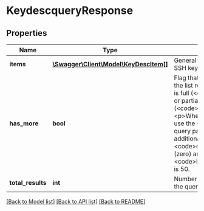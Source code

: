 # KeydescqueryResponse

## Properties
Name | Type | Description | Notes
------------ | ------------- | ------------- | -------------
**items** | [**\Swagger\Client\Model\KeyDescItem[]**](KeyDescItem.md) | General information of each SSH keys. | [optional] 
**has_more** | **bool** | Flag that specifies whether the list returned by the query is full (&lt;code&gt;false&lt;/code&gt;) or partial (&lt;code&gt;true&lt;/code&gt;). &lt;p&gt;When the list is partial, use the &lt;code&gt;offset&lt;/code&gt; query parameter to fetch additional results. By default, &lt;code&gt;offset&lt;/code&gt; is 0 (zero) and &lt;code&gt;limitRowCount&lt;/code&gt; is 50. | [optional] 
**total_results** | **int** | Number of results returned by the query. | [optional] 

[[Back to Model list]](../README.md#documentation-for-models) [[Back to API list]](../README.md#documentation-for-api-endpoints) [[Back to README]](../README.md)


